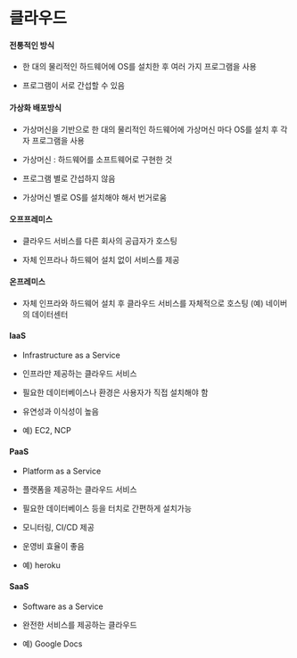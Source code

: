 # 클라우드

#### 전통적인 방식

- 한 대의 물리적인 하드웨어에 OS를 설치한 후 여러 가지 프로그램을 사용

- 프로그램이 서로 간섭할 수 있음

#### 가상화 배포방식

- 가상머신을 기반으로 한 대의 물리적인 하드웨어에 가상머신 마다 OS를 설치 후 각자 프로그램을 사용 

- 가상머신 : 하드웨어를 소프트웨어로 구현한 것

- 프로그램 별로 간섭하지 않음

- 가상머신 별로 OS를 설치해야 해서 번거로움



#### 오프프레미스

- 클라우드 서비스를 다른 회사의 공급자가 호스팅

- 자체 인프라나 하드웨어 설치 없이 서비스를 제공

#### 온프레미스

- 자체 인프라와 하드웨어 설치 후 클라우드 서비스를 자체적으로 호스팅 (예) 네이버의 데이터센터



#### IaaS

- Infrastructure as a Service

- 인프라만 제공하는 클라우드 서비스

- 필요한 데이터베이스나 환경은 사용자가 직접 설치해야 함

- 유연성과 이식성이 높음

- 예) EC2, NCP

#### PaaS

- Platform as a Service

- 플랫폼을 제공하는 클라우드 서비스

- 필요한 데이터베이스 등을 터치로 간편하게 설치가능

- 모니터링, CI/CD 제공

- 운영비 효율이 좋음

- 예) heroku

#### SaaS

- Software as a Service

- 완전한 서비스를 제공하는 클라우드

- 예) Google Docs
